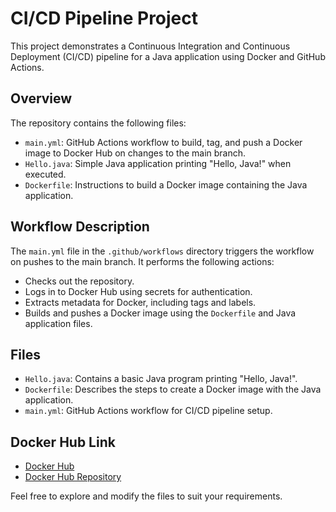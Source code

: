 # CI/CD Pipeline Project

This project demonstrates a Continuous Integration and Continuous Deployment (CI/CD) pipeline for a Java application using Docker and GitHub Actions.

## Overview

The repository contains the following files:

- `main.yml`: GitHub Actions workflow to build, tag, and push a Docker image to Docker Hub on changes to the main branch.
- `Hello.java`: Simple Java application printing "Hello, Java!" when executed.
- `Dockerfile`: Instructions to build a Docker image containing the Java application.

## Workflow Description

The `main.yml` file in the `.github/workflows` directory triggers the workflow on pushes to the main branch. It performs the following actions:
- Checks out the repository.
- Logs in to Docker Hub using secrets for authentication.
- Extracts metadata for Docker, including tags and labels.
- Builds and pushes a Docker image using the `Dockerfile` and Java application files.

## Files

- `Hello.java`: Contains a basic Java program printing "Hello, Java!".
- `Dockerfile`: Describes the steps to create a Docker image with the Java application.
- `main.yml`: GitHub Actions workflow for CI/CD pipeline setup.

## Docker Hub Link
- [Docker Hub](https://hub.docker.com/r/ashish542003/testjodejsapp)
- [Docker Hub Repository](https://hub.docker.com/r/ashish542003/testjodejsapp)

Feel free to explore and modify the files to suit your requirements.
